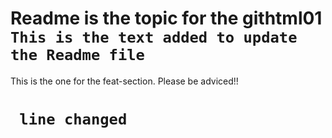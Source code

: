 # Readme is the topic for the githtml01 ` This is the text added to update the Readme file`

This is the one for the feat-section. Please be adviced!!
# ` line changed`

